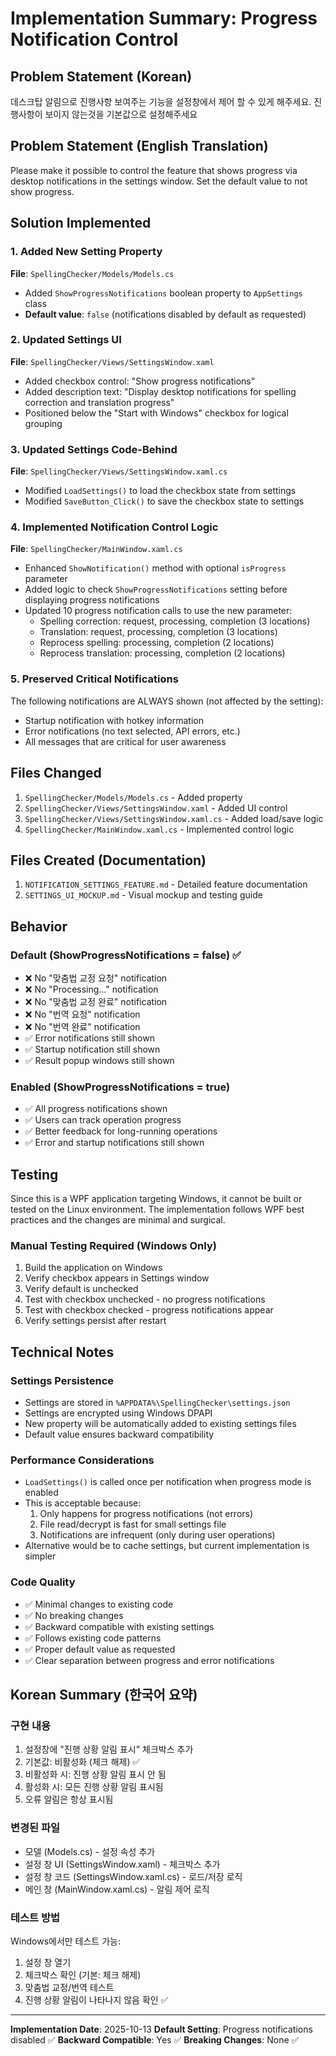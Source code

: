 # Implementation Summary: Progress Notification Control

## Problem Statement (Korean)
데스크탑 알림으로 진행사항 보여주는 기능을 설정창에서 제어 할 수 있게 해주세요.
진행사항이 보이지 않는것을 기본값으로 설정해주세요

## Problem Statement (English Translation)
Please make it possible to control the feature that shows progress via desktop notifications in the settings window.
Set the default value to not show progress.

## Solution Implemented

### 1. Added New Setting Property
**File**: `SpellingChecker/Models/Models.cs`
- Added `ShowProgressNotifications` boolean property to `AppSettings` class
- **Default value**: `false` (notifications disabled by default as requested)

### 2. Updated Settings UI
**File**: `SpellingChecker/Views/SettingsWindow.xaml`
- Added checkbox control: "Show progress notifications"
- Added description text: "Display desktop notifications for spelling correction and translation progress"
- Positioned below the "Start with Windows" checkbox for logical grouping

### 3. Updated Settings Code-Behind
**File**: `SpellingChecker/Views/SettingsWindow.xaml.cs`
- Modified `LoadSettings()` to load the checkbox state from settings
- Modified `SaveButton_Click()` to save the checkbox state to settings

### 4. Implemented Notification Control Logic
**File**: `SpellingChecker/MainWindow.xaml.cs`
- Enhanced `ShowNotification()` method with optional `isProgress` parameter
- Added logic to check `ShowProgressNotifications` setting before displaying progress notifications
- Updated 10 progress notification calls to use the new parameter:
  - Spelling correction: request, processing, completion (3 locations)
  - Translation: request, processing, completion (3 locations)
  - Reprocess spelling: processing, completion (2 locations)
  - Reprocess translation: processing, completion (2 locations)

### 5. Preserved Critical Notifications
The following notifications are ALWAYS shown (not affected by the setting):
- Startup notification with hotkey information
- Error notifications (no text selected, API errors, etc.)
- All messages that are critical for user awareness

## Files Changed
1. `SpellingChecker/Models/Models.cs` - Added property
2. `SpellingChecker/Views/SettingsWindow.xaml` - Added UI control
3. `SpellingChecker/Views/SettingsWindow.xaml.cs` - Added load/save logic
4. `SpellingChecker/MainWindow.xaml.cs` - Implemented control logic

## Files Created (Documentation)
1. `NOTIFICATION_SETTINGS_FEATURE.md` - Detailed feature documentation
2. `SETTINGS_UI_MOCKUP.md` - Visual mockup and testing guide

## Behavior

### Default (ShowProgressNotifications = false) ✅
- ❌ No "맞춤법 교정 요청" notification
- ❌ No "Processing..." notification
- ❌ No "맞춤법 교정 완료" notification
- ❌ No "번역 요청" notification
- ❌ No "번역 완료" notification
- ✅ Error notifications still shown
- ✅ Startup notification still shown
- ✅ Result popup windows still shown

### Enabled (ShowProgressNotifications = true)
- ✅ All progress notifications shown
- ✅ Users can track operation progress
- ✅ Better feedback for long-running operations
- ✅ Error and startup notifications still shown

## Testing
Since this is a WPF application targeting Windows, it cannot be built or tested on the Linux environment. The implementation follows WPF best practices and the changes are minimal and surgical.

### Manual Testing Required (Windows Only)
1. Build the application on Windows
2. Verify checkbox appears in Settings window
3. Verify default is unchecked
4. Test with checkbox unchecked - no progress notifications
5. Test with checkbox checked - progress notifications appear
6. Verify settings persist after restart

## Technical Notes

### Settings Persistence
- Settings are stored in `%APPDATA%\SpellingChecker\settings.json`
- Settings are encrypted using Windows DPAPI
- New property will be automatically added to existing settings files
- Default value ensures backward compatibility

### Performance Considerations
- `LoadSettings()` is called once per notification when progress mode is enabled
- This is acceptable because:
  1. Only happens for progress notifications (not errors)
  2. File read/decrypt is fast for small settings file
  3. Notifications are infrequent (only during user operations)
- Alternative would be to cache settings, but current implementation is simpler

### Code Quality
- ✅ Minimal changes to existing code
- ✅ No breaking changes
- ✅ Backward compatible with existing settings
- ✅ Follows existing code patterns
- ✅ Proper default value as requested
- ✅ Clear separation between progress and error notifications

## Korean Summary (한국어 요약)

### 구현 내용
1. 설정창에 "진행 상황 알림 표시" 체크박스 추가
2. 기본값: 비활성화 (체크 해제) ✅
3. 비활성화 시: 진행 상황 알림 표시 안 됨
4. 활성화 시: 모든 진행 상황 알림 표시됨
5. 오류 알림은 항상 표시됨

### 변경된 파일
- 모델 (Models.cs) - 설정 속성 추가
- 설정 창 UI (SettingsWindow.xaml) - 체크박스 추가
- 설정 창 코드 (SettingsWindow.xaml.cs) - 로드/저장 로직
- 메인 창 (MainWindow.xaml.cs) - 알림 제어 로직

### 테스트 방법
Windows에서만 테스트 가능:
1. 설정 창 열기
2. 체크박스 확인 (기본: 체크 해제)
3. 맞춤법 교정/번역 테스트
4. 진행 상황 알림이 나타나지 않음 확인 ✅

---

**Implementation Date**: 2025-10-13
**Default Setting**: Progress notifications disabled ✅
**Backward Compatible**: Yes ✅
**Breaking Changes**: None ✅
